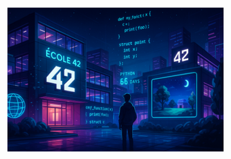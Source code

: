 <p align="center">
  <img src="https://raw.githubusercontent.com/be0x686172/be0x686172/refs/heads/main/42wallpaper.png" width="500">
</p>
